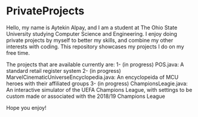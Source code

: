 # PrivateProjects
Hello, my name is Aytekin Alpay, and I am a student at The Ohio State University studying Computer Science and Engineering.
I enjoy doing private projects by myself to better my skills, and combine my other interests with coding.
This repository showcases my projects I do on my free time.

The projects that are available currently are:
1- (in progress) POS.java: A standard retail register system
2- (in progress) MarvelCinematicUniverseEncyclopedia.java: An encyclopeida of MCU heroes with their affiliated groups
3- (in progress) ChampionsLeagie.java: An interactive simulator of the UEFA Champions League, with settings to be custom made or associated with the 2018/19 Champions League

Hope you enjoy!
